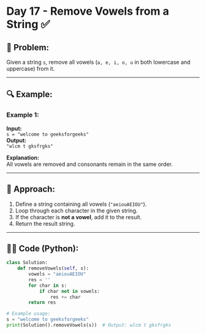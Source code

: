 # Day 17 - Remove Vowels from a String ✅

## 🧠 Problem:
Given a string `s`, remove all vowels (`a, e, i, o, u` in both lowercase and uppercase) from it.

---

## 🔍 Example:

### Example 1:
**Input:**  
`s = "welcome to geeksforgeeks"`  
**Output:**  
`"wlcm t gksfrgks"`  

**Explanation:**  
All vowels are removed and consonants remain in the same order.

---

## 🚀 Approach:

1. Define a string containing all vowels (`"aeiouAEIOU"`).
2. Loop through each character in the given string.
3. If the character is **not a vowel**, add it to the result.
4. Return the result string.

---

## 🧑‍💻 Code (Python):

```python
class Solution:
    def removeVowels(self, s):
        vowels = "aeiouAEIOU"
        res = ''
        for char in s:
            if char not in vowels:
                res += char
        return res

# Example usage:
s = "welcome to geeksforgeeks"
print(Solution().removeVowels(s))  # Output: wlcm t gksfrgks
